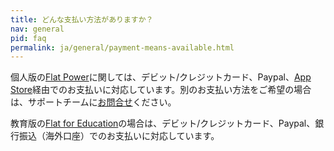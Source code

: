 ```yaml
---
title: どんな支払い方法がありますか？
nav: general
pid: faq
permalink: ja/general/payment-means-available.html
---
```


個人版の[Flat Power](https://flat.io/ja/pricing)に関しては、デビット/クレジットカード、Paypal、[App Store](https://flat.io/ios)経由でのお支払いに対応しています。別のお支払い方法をご希望の場合は、サポートチームに[お問合せ](/help/support)ください。

教育版の[Flat for Education](https://flat.io/pricing)の場合は、デビット/クレジットカード、Paypal、銀行振込（海外口座）でのお支払いに対応しています。
